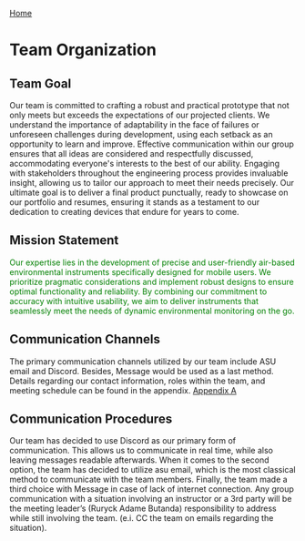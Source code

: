

[Home](/index.md)
# **Team Organization**

## Team Goal 

Our team is committed to crafting a robust and practical prototype that not only meets but exceeds the expectations of our projected clients. We understand the importance of adaptability in the face of failures or unforeseen challenges during development, using each setback as an opportunity to learn and improve. Effective communication within our group ensures that all ideas are considered and respectfully discussed, accommodating everyone's interests to the best of our ability. Engaging with stakeholders throughout the engineering process provides invaluable insight, allowing us to tailor our approach to meet their needs precisely. Our ultimate goal is to deliver a final product punctually, ready to showcase on our portfolio and resumes, ensuring it stands as a testament to our dedication to creating devices that endure for years to come.

## Mission Statement 
<span style='color: green;'>Our expertise lies in the development of precise and user-friendly air-based environmental instruments specifically designed for mobile users. We prioritize pragmatic considerations and implement robust designs to ensure optimal functionality and reliability. By combining our commitment to accuracy with intuitive usability, we aim to deliver instruments that seamlessly meet the needs of dynamic environmental monitoring on the go.</span>

## Communication Channels

The primary communication channels utilized by our team include ASU email and Discord. Besides, Message would be used as a last method. Details regarding our contact information, roles within the team, and meeting schedule can be found in the appendix. [Appendix A](Appendix_A.md)

## Communication Procedures
Our team has decided to use Discord as our primary form of communication. This allows us to communicate in real time, while also leaving messages readable afterwards. When it comes to the second option, the team has decided to utilize asu email, which is the most classical method to communicate with the team members. Finally, the team made a third choice with Message in case of lack of internet connection.
Any group communication with a situation involving an instructor or a 3rd party will be the meeting leader’s (Ruryck Adame Butanda) responsibility to address while still involving the team. (e.i. CC the team on emails regarding the situation).

